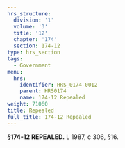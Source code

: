 ```yaml
---
hrs_structure:
  division: '1'
  volume: '3'
  title: '12'
  chapter: '174'
  section: 174-12
type: hrs_section
tags:
  - Government
menu:
  hrs:
    identifier: HRS_0174-0012
    parent: HRS0174
    name: 174-12 Repealed
weight: 71060
title: Repealed
full_title: 174-12 Repealed
---
```

**§174-12 REPEALED.** L 1987, c 306, §16.